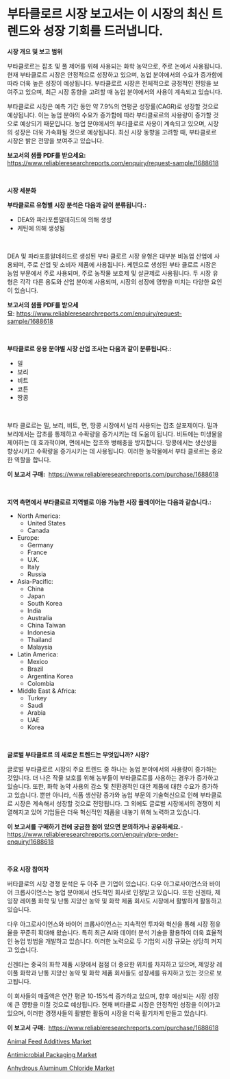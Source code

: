 <p><h1>부타클로르 시장 보고서는 이 시장의 최신 트렌드와 성장 기회를 드러냅니다.</h1></p><p><strong>시장 개요 및 보고 범위</strong></p>
<p><p>부타클로르는 잡초 및 풀 제어를 위해 사용되는 화학 농약으로, 주로 논에서 사용됩니다. 현재 부타클로르 시장은 안정적으로 성장하고 있으며, 농업 분야에서의 수요가 증가함에 따라 더욱 높은 성장이 예상됩니다. 부타클로르 시장은 전체적으로 긍정적인 전망을 보여주고 있으며, 최근 시장 동향을 고려할 때 농업 분야에서의 사용이 계속되고 있습니다.</p><p>부타클로르 시장은 예측 기간 동안 약 7.9%의 연평균 성장률(CAGR)로 성장할 것으로 예상됩니다. 이는 농업 분야의 수요가 증가함에 따라 부타클로르의 사용량이 증가할 것으로 예상되기 때문입니다. 농업 분야에서의 부타클로르 사용이 계속되고 있으며, 시장의 성장은 더욱 가속화될 것으로 예상됩니다. 최신 시장 동향을 고려할 때, 부타클로르 시장은 밝은 전망을 보여주고 있습니다.</p></p>
<p><strong>보고서의 샘플 PDF를 받으세요:</strong> <a href="https://www.reliableresearchreports.com/enquiry/request-sample/1688618">https://www.reliableresearchreports.com/enquiry/request-sample/1688618</a></p>
<p>&nbsp;</p>
<p><strong>시장 세분화</strong></p>
<p><strong>부타클로르 유형별 시장 분석은 다음과 같이 분류됩니다.:</strong></p>
<p><ul><li>DEA와 파라포름알데히드에 의해 생성</li><li>케틴에 의해 생성됨</li></ul></p>
<p>&nbsp;</p>
<p><p>DEA 및 파라포름알데히드로 생성된 부타 클로르 시장 유형은 대부분 비농업 산업에 사용되며, 주로 산업 및 소비자 제품에 사용됩니다. 케텐으로 생성된 부타 클로르 시장은 농업 부문에서 주로 사용되며, 주로 농작물 보호제 및 살균제로 사용됩니다. 두 시장 유형은 각각 다른 용도와 산업 분야에 사용되며, 시장의 성장에 영향을 미치는 다양한 요인이 있습니다.</p></p>
<p><strong>보고서의 샘플 PDF를 받으세요:</strong>&nbsp;<a href="https://www.reliableresearchreports.com/enquiry/request-sample/1688618">https://www.reliableresearchreports.com/enquiry/request-sample/1688618</a></p>
<p>&nbsp;</p>
<p><strong> 부타클로르 응용 분야별 시장 산업 조사는 다음과 같이 분류됩니다.:</strong></p>
<p><ul><li>밀</li><li>보리</li><li>비트</li><li>코튼</li><li>땅콩</li></ul></p>
<p>&nbsp;</p>
<p><p>부타 클로르는 밀, 보리, 비트, 면, 땅콩 시장에서 널리 사용되는 잡초 살포제이다. 밀과 보리에서는 잡초를 통제하고 수확량을 증가시키는 데 도움이 됩니다. 비트에는 미생물을 제어하는 데 효과적이며, 면에서는 잡초와 병해충을 방지합니다. 땅콩에서는 생산성을 향상시키고 수확량을 증가시키는 데 사용됩니다. 이러한 농작물에서 부타 클로르는 중요한 역할을 합니다.</p></p>
<p><strong>이 보고서 구매:</strong>&nbsp; <a href="https://www.reliableresearchreports.com/purchase/1688618">https://www.reliableresearchreports.com/purchase/1688618</a></p>
<p>&nbsp;</p>
<p><strong>지역 측면에서 부타클로르 지역별로 이용 가능한 시장 플레이어는 다음과 같습니다.:</strong></p>
<p><ul>
    <li>
        North America:
        <ul>
            <li>United States</li>
            <li>Canada</li>
        </ul>
    </li>
    <li>
        Europe:
        <ul>
            <li>Germany</li>
            <li>France</li>
            <li>U.K.</li>
            <li>Italy</li>
            <li>Russia</li>
        </ul>
    </li>
    <li>
        Asia-Pacific:
        <ul>
            <li>China</li>
            <li>Japan</li>
            <li>South Korea</li>
            <li>India</li>
            <li>Australia</li>
            <li>China Taiwan</li>
            <li>Indonesia</li>
            <li>Thailand</li>
            <li>Malaysia</li>
        </ul>
    </li>
    <li>
        Latin America:
        <ul>
            <li>Mexico</li>
            <li>Brazil</li>
            <li>Argentina Korea</li>
            <li>Colombia</li>
        </ul>
    </li>
    <li>
        Middle East & Africa:
        <ul>
            <li>Turkey</li>
            <li>Saudi</li>
            <li>Arabia</li>
            <li>UAE</li>
            <li>Korea</li>
        </ul>
    </li>
    </ul></p>
<p>&nbsp;</p>
<p><strong>글로벌 부타클로르 의 새로운 트렌드는 무엇입니까? 시장?</strong></p>
<p><p>글로벌 부타클로르 시장의 주요 트렌드 중 하나는 농업 분야에서의 사용량이 증가하는 것입니다. 더 나은 작물 보호를 위해 농부들이 부타클로르를 사용하는 경우가 증가하고 있습니다. 또한, 화학 농약 사용의 감소 및 친환경적인 대안 제품에 대한 수요가 증가하고 있습니다. 뿐만 아니라, 식품 생산량 증가와 농업 부문의 기술혁신으로 인해 부타클로르 시장은 계속해서 성장할 것으로 전망됩니다. 그 외에도 글로벌 시장에서의 경쟁이 치열해지고 있어 기업들은 더욱 혁신적인 제품을 내놓기 위해 노력하고 있습니다.</p></p>
<p><strong>이 보고서를 구매하기 전에 궁금한 점이 있으면 문의하거나 공유하세요.</strong>- <a href="https://www.reliableresearchreports.com/enquiry/pre-order-enquiry/1688618">https://www.reliableresearchreports.com/enquiry/pre-order-enquiry/1688618</a></p>
<p>&nbsp;</p>
<p><strong>주요 시장 참여자</strong></p>
<p><p>버타클로의 시장 경쟁 분석은 두 아주 큰 기업이 있습니다. 다우 아그로사이언스와 바이어 크롭사이언스는 농업 분야에서 선도적인 회사로 인정받고 있습니다. 또한 신겐타, 제잉장 레이풀 화학 및 난통 지앙산 농약 및 화학 제품 회사도 시장에서 활발하게 활동하고 있습니다.</p><p>다우 아그로사이언스와 바이어 크롭사이언스는 지속적인 투자와 혁신을 통해 시장 점유율을 꾸준히 확대해 왔습니다. 특히 최근 AI와 데이터 분석 기술을 활용하여 더욱 효율적인 농업 방법을 개발하고 있습니다. 이러한 노력으로 두 기업의 시장 규모는 상당히 커지고 있습니다.</p><p>신겐타는 중국의 화학 제품 시장에서 점점 더 중요한 위치를 차지하고 있으며, 제잉장 레이풀 화학과 난통 지앙산 농약 및 화학 제품 회사들도 성장세를 유지하고 있는 것으로 보고됩니다.</p><p>이 회사들의 매출액은 연간 평균 10-15%씩 증가하고 있으며, 향후 예상되는 시장 성장에 큰 영향을 미칠 것으로 예상됩니다. 현재 버타클로 시장은 안정적인 성장을 이어가고 있으며, 이러한 경쟁사들의 활발한 활동이 시장을 더욱 활기차게 만들고 있습니다.</p></p>
<p><strong>이 보고서 구매:</strong>&nbsp;&nbsp;<a href="https://www.reliableresearchreports.com/purchase/1688618">https://www.reliableresearchreports.com/purchase/1688618</a></p>
<p><p><a href="https://github.com/timeliteaut/Market-Research-Report-List-1/blob/main/animal-feed-additives-market.md">Animal Feed Additives Market</a></p><p><a href="https://github.com/seekum/Market-Research-Report-List-1/blob/main/antimicrobial-packaging-market.md">Antimicrobial Packaging Market</a></p><p><a href="https://github.com/bobicer/Market-Research-Report-List-2/blob/main/anhydrous-aluminum-chloride-market.md">Anhydrous Aluminum Chloride Market</a></p></p>
